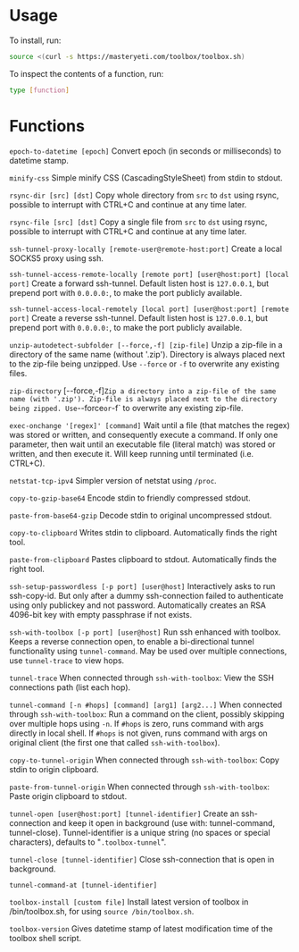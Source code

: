 # Usage

To install, run:
```bash
source <(curl -s https://masteryeti.com/toolbox/toolbox.sh)
```

To inspect the contents of a function, run:
```bash
type [function]
```

# Functions
`epoch-to-datetime [epoch]`
Convert epoch (in seconds or milliseconds) to datetime stamp.

`minify-css`
Simple minify CSS (CascadingStyleSheet) from stdin to stdout.

`rsync-dir [src] [dst]`
Copy whole directory from `src` to `dst` using rsync, possible to interrupt with CTRL+C and continue at any time later.

`rsync-file [src] [dst]`
Copy a single file from `src` to `dst` using rsync, possible to interrupt with CTRL+C and continue at any time later.

`ssh-tunnel-proxy-locally [remote-user@remote-host:port]`
Create a local SOCKS5 proxy using ssh.

`ssh-tunnel-access-remote-locally [remote port] [user@host:port] [local port]`
Create a forward ssh-tunnel.
Default listen host is `127.0.0.1`, but prepend port with `0.0.0.0:`, to make the port publicly available.

`ssh-tunnel-access-local-remotely [local port] [user@host:port] [remote port]`
Create a reverse ssh-tunnel.
Default listen host is `127.0.0.1`, but prepend port with `0.0.0.0:`, to make the port publicly available.

`unzip-autodetect-subfolder [--force,-f] [zip-file]`
Unzip a zip-file in a directory of the same name (without '.zip').
Directory is always placed next to the zip-file being unzipped.
Use `--force` or `-f` to overwrite any existing files.

`zip-directory` [--force,-f]`
Zip a directory into a zip-file of the same name (with '.zip').
Zip-file is always placed next to the directory being zipped.
Use `--force` or `-f` to overwrite any existing zip-file.

`exec-onchange '[regex]' [command]`
Wait until a file (that matches the regex) was stored or written, and consequently execute a command.
If only one parameter, then wait until an executable file (literal match) was stored or written, and then execute it.
Will keep running until terminated (i.e. CTRL+C).

`netstat-tcp-ipv4`
Simpler version of netstat using `/proc`.

`copy-to-gzip-base64`
Encode stdin to friendly compressed stdout.

`paste-from-base64-gzip`
Decode stdin to original uncompressed stdout.

`copy-to-clipboard`
Writes stdin to clipboard. Automatically finds the right tool.

`paste-from-clipboard`
Pastes clipboard to stdout. Automatically finds the right tool.

`ssh-setup-passwordless [-p port] [user@host]`
Interactively asks to run ssh-copy-id.
But only after a dummy ssh-connection failed to authenticate using only publickey and not password.
Automatically creates an RSA 4096-bit key with empty passphrase if not exists.

`ssh-with-toolbox [-p port] [user@host]`
Run ssh enhanced with toolbox.
Keeps a reverse connection open, to enable a bi-directional tunnel functionality using `tunnel-command`.
May be used over multiple connections, use `tunnel-trace` to view hops.

`tunnel-trace`
When connected through `ssh-with-toolbox`:
View the SSH connections path (list each hop).

`tunnel-command [-n #hops] [command] [arg1] [arg2...]`
When connected through `ssh-with-toolbox`:
Run a command on the client, possibly skipping over multiple hops using `-n`.
If `#hops` is zero, runs command with args directly in local shell.
If `#hops` is not given, runs command with args on original client (the first one that called `ssh-with-toolbox`).

`copy-to-tunnel-origin`
When connected through `ssh-with-toolbox`:
Copy stdin to origin clipboard.

`paste-from-tunnel-origin`
When connected through `ssh-with-toolbox`:
Paste origin clipboard to stdout.

`tunnel-open [user@host:port] [tunnel-identifier]`
Create an ssh-connection and keep it open in background (use with: tunnel-command, tunnel-close).
Tunnel-identifier is a unique string (no spaces or special characters), defaults to "`.toolbox-tunnel`".

`tunnel-close [tunnel-identifier]`
Close ssh-connection that is open in background.

`tunnel-command-at [tunnel-identifier] `

`toolbox-install [custom file]`
Install latest version of toolbox in /bin/toolbox.sh, for using `source /bin/toolbox.sh`.

`toolbox-version`
Gives datetime stamp of latest modification time of the toolbox shell script.
